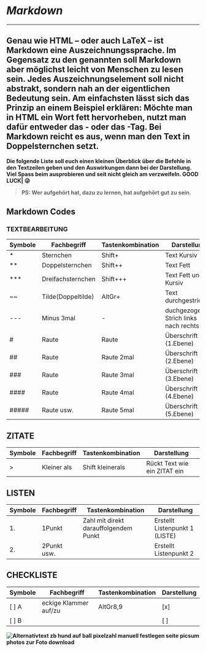 # ***Markdown***
---
Genau wie HTML – oder auch LaTeX – ist Markdown eine Auszeichnungssprache. Im Gegensatz zu den genannten soll Markdown aber möglichst leicht von Menschen zu lesen sein. Jedes Auszeichnungselement soll nicht abstrakt, sondern nah an der eigentlichen Bedeutung sein. Am einfachsten lässt sich das Prinzip an einem Beispiel erklären: Möchte man in HTML ein Wort fett hervorheben, nutzt man dafür entweder das <b>- oder das <strong>-Tag. Bei Markdown reicht es aus, wenn man den Text in Doppelsternchen setzt.
---
Die folgende Liste soll euch einen kleinen Überblick über die Befehle in den Textzeilen geben und den Auswirkungen dann bei der Darstellung. Viel Spass beim ausprobieren und seit nicht gleich am verzweifeln.
GOOD LUCK| :stuck_out_tongue_winking_eye: 

>PS: Wer aufgehört hat, dazu zu lernen, hat aufgehört gut zu sein.

## Markdown Codes

### TEXTBEARBEITUNG
|Symbole|Fachbegriff|Tastenkombination|Darstellung|
|-------|-----------|-----------------|-----------|
|*     |Sternchen  |Shift+           |Text Kursiv|
|**    |Doppelsternchen|Shift++      |Text Fett|
|***   |Dreifachsternchen|Shift+++   |Text Fett und Kursiv|
|~~    |Tilde(Doppeltilde)|AltGr+    |Text durchgestrichen|
|---   |Minus 3mal |-                |duchgezogener Strich links nach rechts|
|#     |Raute      |Raute            |Überschrift 1 (1.Ebene)|
|##    |Raute      |Raute 2mal       |Überschrift 2 (2.Ebene)|
|###   |Raute      |Raute 3mal       |Überschrift 3 (3.Ebene)|
|####  |Raute      |Raute 4mal       |Überschrift 4 (4.Ebene)|
|##### |Raute usw. |Raute 5mal       |Überschrift 5 (5.Ebene)|

## ZITATE
|Symbole|Fachbegriff|Tastenkombination|Darstellung|
|-------|-----------|-----------------|-----------|
|>     |Kleiner als|Shift kleinerals |Rückt Text wie ein ZITAT ein|

## LISTEN
Symbole|Fachbegriff|Tastenkombination|Darstellung|
|-------|-----------|-----------------|-----------|
|1.    |1Punkt     |Zahl mit direkt darauffolgendem Punkt|Erstellt Listenpunkt 1 (LISTE)|
|2.    |2Punkt usw.|                  |Erstellt Listenpunkt 2|

## CHECKLISTE
|Symbole|Fachbegriff|Tastenkombination|Darstellung|
|-------|-----------|-----------------|-----------|
|[ ] A  |eckige Klammer auf/zu|AltGr8,9|[x]       |
|[ ] B  |           |                 | [ ]       |


![Alternativtext zb hund auf ball](link) pixelzahl manuell festlegen
seite picsum photos zur Foto download
